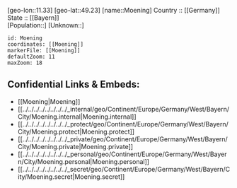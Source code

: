 ﻿---
location: [49.23,11.33] 
mapzoom: [7,12] 
mapmarker: city 
type: City
tags:
- geo/City


SpocWebEntityId: 32698
isDeleted: false
confidential: public

---
[geo-lon::11.33] 
[geo-lat::49.23] 
[name::Moening] 
Country :: [[Germany]]  
State :: [[Bayern]]  
[Population::] 
[Unknown::] 


```leaflet
id: Moening
coordinates: [[Moening]] 
markerFile: [[Moening]] 
defaultZoom: 11 
maxZoom: 18
```


## Confidential Links & Embeds: 
- [[Moening|Moening]]  
- [[../../../../../../../../_internal/geo/Continent/Europe/Germany/West/Bayern/City/Moening.internal|Moening.internal]] 
- [[../../../../../../../../_protect/geo/Continent/Europe/Germany/West/Bayern/City/Moening.protect|Moening.protect]] 
- [[../../../../../../../../_private/geo/Continent/Europe/Germany/West/Bayern/City/Moening.private|Moening.private]] 
- [[../../../../../../../../_personal/geo/Continent/Europe/Germany/West/Bayern/City/Moening.personal|Moening.personal]] 
- [[../../../../../../../../_secret/geo/Continent/Europe/Germany/West/Bayern/City/Moening.secret|Moening.secret]] 
